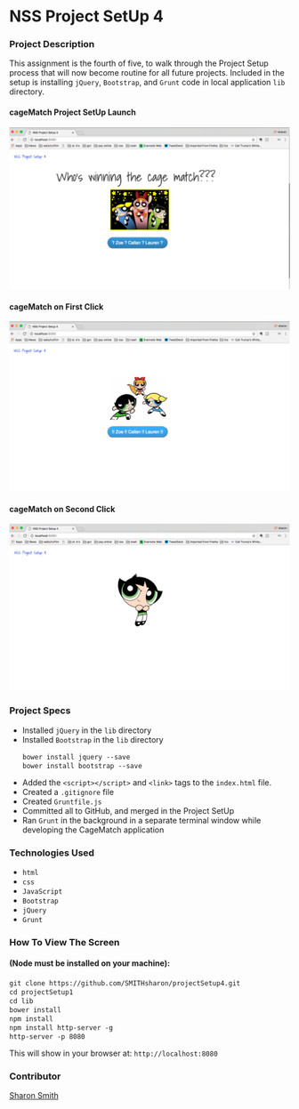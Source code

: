 # NSS Project SetUp 4

### Project Description 
This assignment is the fourth of five, to walk through the Project Setup process that will now become routine for all future projects. Included in the setup is installing `jQuery`, `Bootstrap`, and `Grunt` code in local application `lib` directory. 


#### cageMatch Project SetUp Launch
![cageMatch Project SetUp Launch](https://raw.githubusercontent.com/SMITHsharon/projectSetup4/screens/screens/cageMatch%20on%20Launch.png)


#### cageMatch on First Click
![cageMatch on First Click](https://raw.githubusercontent.com/SMITHsharon/projectSetup4/screens/screens/cageMatch%20Fight%20Mode.png)


#### cageMatch on Second Click
![cageMatch on Second Click](https://raw.githubusercontent.com/SMITHsharon/projectSetup4/screens/screens/cageMatch%20Winner.png)


### Project Specs
- Installed `jQuery` in the `lib` directory
- Installed `Bootstrap` in the `lib` directory
	```
	bower install jquery --save
	bower install bootstrap --save
	```
- Added the `<script></script>` and `<link>` tags to the `index.html` file.
- Created a `.gitignore` file
- Created `Gruntfile.js`
- Committed all to GitHub, and merged in the Project SetUp
- Ran `Grunt` in the background in a separate terminal window while developing the CageMatch application


### Technologies Used
- `html`
- `css`
- `JavaScript`
- `Bootstrap`
- `jQuery` 
- `Grunt`


### How To View The Screen 
#### (Node must be installed on your machine):
```
git clone https://github.com/SMITHsharon/projectSetup4.git
cd projectSetup1
cd lib
bower install
npm install
npm install http-server -g
http-server -p 8080
```

This will show in your browser at: `http://localhost:8080`

### Contributor
[Sharon Smith](https://github.com/SMITHsharon)
